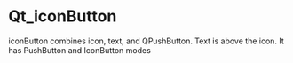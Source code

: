 # Qt_iconButton
iconButton combines icon, text, and QPushButton. Text is above the icon. It has PushButton and IconButton modes
